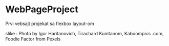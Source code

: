 ﻿# WebPageProject
Prvi vebsajt projekat sa flexbox layout-om

slike : Photo by Igor Haritanovich, Tirachard Kumtanom, Kaboompics .com, Foodie Factor from Pexels
